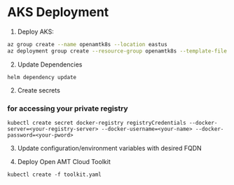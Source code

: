 # AKS Deployment

1) Deploy AKS:
``` bash
az group create --name openamtk8s --location eastus
az deployment group create --resource-group openamtk8s --template-file aks.json
```

2) Update Dependencies
```
helm dependency update
```

2) Create secrets 

### for accessing your private registry 
```
kubectl create secret docker-registry registryCredentials --docker-server=<your-registry-server> --docker-username=<your-name> --docker-password=<your-pword>
```



3) Update configuration/environment variables with desired FQDN


4) Deploy Open AMT Cloud Toolkit
```
kubectl create -f toolkit.yaml
```

